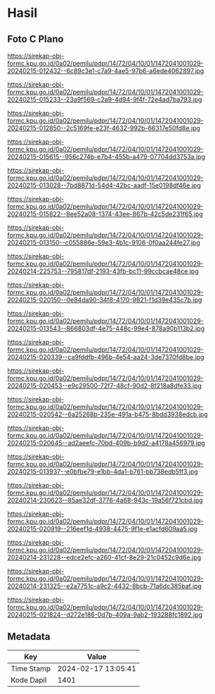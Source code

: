 # Hasil

## Foto C Plano

https://sirekap-obj-formc.kpu.go.id/0a02/pemilu/pdpr/14/72/04/10/01/1472041001029-20240215-012432--6c89c3e1-c7a9-4ae5-97b6-a6ede4062897.jpg

https://sirekap-obj-formc.kpu.go.id/0a02/pemilu/pdpr/14/72/04/10/01/1472041001029-20240215-015233--23a9f569-c2a9-4d94-9f4f-72e4ad7ba793.jpg

https://sirekap-obj-formc.kpu.go.id/0a02/pemilu/pdpr/14/72/04/10/01/1472041001029-20240215-012850--2c5169fe-e23f-4632-992b-66317e50fd8e.jpg

https://sirekap-obj-formc.kpu.go.id/0a02/pemilu/pdpr/14/72/04/10/01/1472041001029-20240215-015615--956c274b-e7b4-455b-a479-07704dd3753a.jpg

https://sirekap-obj-formc.kpu.go.id/0a02/pemilu/pdpr/14/72/04/10/01/1472041001029-20240215-013028--7bd8871d-54d4-42bc-aadf-15e0198df46e.jpg

https://sirekap-obj-formc.kpu.go.id/0a02/pemilu/pdpr/14/72/04/10/01/1472041001029-20240215-015822--8ee52a08-1374-43ee-867b-42c5de231f65.jpg

https://sirekap-obj-formc.kpu.go.id/0a02/pemilu/pdpr/14/72/04/10/01/1472041001029-20240215-013150--c055886e-59e3-4b1c-9106-0f0aa244fe27.jpg

https://sirekap-obj-formc.kpu.go.id/0a02/pemilu/pdpr/14/72/04/10/01/1472041001029-20240214-225753--795817df-2193-43fb-bc11-99ccbcae48ce.jpg

https://sirekap-obj-formc.kpu.go.id/0a02/pemilu/pdpr/14/72/04/10/01/1472041001029-20240215-020150--0e84da90-34f8-4170-9821-f1d39e435c7b.jpg

https://sirekap-obj-formc.kpu.go.id/0a02/pemilu/pdpr/14/72/04/10/01/1472041001029-20240215-013543--866803df-4e75-448c-99e4-878a90b113b2.jpg

https://sirekap-obj-formc.kpu.go.id/0a02/pemilu/pdpr/14/72/04/10/01/1472041001029-20240215-020339--ca9fddfb-496b-4e54-aa24-3de7370fd8be.jpg

https://sirekap-obj-formc.kpu.go.id/0a02/pemilu/pdpr/14/72/04/10/01/1472041001029-20240215-020453--e9c29500-72f7-48cf-90d2-8f218a8dfe33.jpg

https://sirekap-obj-formc.kpu.go.id/0a02/pemilu/pdpr/14/72/04/10/01/1472041001029-20240215-020542--6a25268b-235e-491a-b475-8bdd3938edcb.jpg

https://sirekap-obj-formc.kpu.go.id/0a02/pemilu/pdpr/14/72/04/10/01/1472041001029-20240215-020645--ad2aeefc-70bd-409b-b9d2-a4178a456979.jpg

https://sirekap-obj-formc.kpu.go.id/0a02/pemilu/pdpr/14/72/04/10/01/1472041001029-20240215-013937--e0bfbe79-e1bb-4da1-b761-bb738edb5ff3.jpg

https://sirekap-obj-formc.kpu.go.id/0a02/pemilu/pdpr/14/72/04/10/01/1472041001029-20240214-230623--85ae32df-3776-4a68-943c-19a56f721cbd.jpg

https://sirekap-obj-formc.kpu.go.id/0a02/pemilu/pdpr/14/72/04/10/01/1472041001029-20240215-020919--216eef1d-4938-4475-9f1e-e1acfd609aa5.jpg

https://sirekap-obj-formc.kpu.go.id/0a02/pemilu/pdpr/14/72/04/10/01/1472041001029-20240214-231228--edce2efc-a260-41cf-8e29-21c0452c9d6e.jpg

https://sirekap-obj-formc.kpu.go.id/0a02/pemilu/pdpr/14/72/04/10/01/1472041001029-20240214-231325--e2a7751c-a9c2-4432-8bcb-71a6dc385baf.jpg

https://sirekap-obj-formc.kpu.go.id/0a02/pemilu/pdpr/14/72/04/10/01/1472041001029-20240215-021824--d272e186-0d7b-409a-9ab2-193288fc1892.jpg


## Metadata

| Key        | Value               |
| ---------- | ------------------- |
| Time Stamp | 2024-02-17 13:05:41 |
| Kode Dapil | 1401                |



